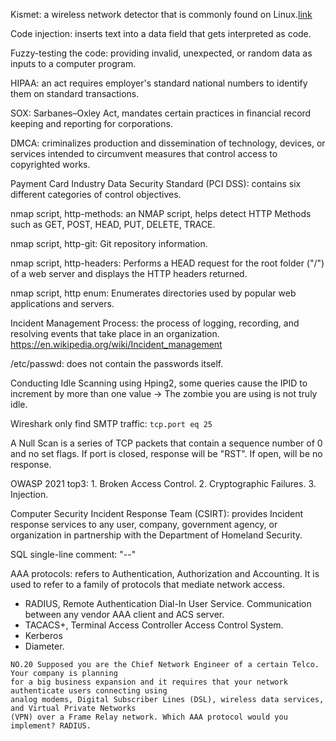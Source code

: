 Kismet: a wireless network detector that is commonly found on Linux.[link](https://www.kismetwireless.net/)

Code injection: inserts text into a data field that gets interpreted as code.

Fuzzy-testing the code: providing invalid, unexpected, or random data as inputs to a computer program.

HIPAA: an act  requires employer's standard national numbers to identify them on standard transactions.

SOX: Sarbanes–Oxley Act, mandates certain practices in financial record keeping and reporting for corporations.

DMCA: criminalizes production and dissemination of technology, devices, or services intended to circumvent measures that control access to copyrighted works.

Payment Card Industry Data Security Standard (PCI DSS): contains six different categories of control objectives.

nmap script, http-methods: an NMAP script, helps detect HTTP Methods such as GET, POST, HEAD, PUT, DELETE, TRACE.

nmap script, http-git: Git repository information.

nmap script, http-headers: Performs a HEAD request for the root folder ("/") of a web server and displays the HTTP headers returned.

nmap script, http enum: Enumerates directories used by popular web applications and servers.

Incident Management Process: the process of logging, recording, and resolving events that take place in an organization. https://en.wikipedia.org/wiki/Incident_management

/etc/passwd: does not contain the passwords itself.

Conducting Idle Scanning using Hping2, some queries cause the IPID to increment by more than one value -> The zombie you are using is not truly idle.

Wireshark only find SMTP traffic: ``` tcp.port eq 25 ```

A Null Scan is a series of TCP packets that contain a sequence number of 0 and no set flags. If port is closed, response will be "RST". If open, will be no response.

OWASP 2021 top3: 1. Broken Access Control. 2. Cryptographic Failures. 3. Injection.

Computer Security Incident Response Team (CSIRT): provides Incident response services to any user, company, government agency, or organization in partnership with the Department of Homeland Security.

SQL single-line comment: "--"

AAA protocols: refers to Authentication, Authorization and Accounting. It is used to refer to a family of protocols that mediate network access.
- RADIUS, Remote Authentication Dial-In User Service. Communication between any vendor AAA client and ACS server.
- TACACS+, Terminal Access Controller Access Control System. 
- Kerberos
- Diameter.

``` 
NO.20 Supposed you are the Chief Network Engineer of a certain Telco. Your company is planning
for a big business expansion and it requires that your network authenticate users connecting using
analog modems, Digital Subscriber Lines (DSL), wireless data services, and Virtual Private Networks
(VPN) over a Frame Relay network. Which AAA protocol would you implement? RADIUS. 
```


